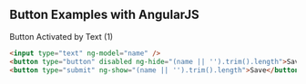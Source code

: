 ## Button Examples with AngularJS

Button Activated by Text (1)
``` html
<input type="text" ng-model="name" />
<button type="button" disabled ng-hide="(name || '').trim().length">Save</button>
<button type="submit" ng-show="(name || '').trim().length">Save</button>
```
